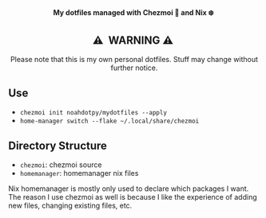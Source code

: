 <div align="center">

#### My dotfiles managed with Chezmoi :house_with_garden: and Nix :snowflake:&nbsp;


## :warning:&nbsp; WARNING :warning:&nbsp;

Please note that this is my own personal dotfiles.
Stuff may change without further notice.
</div>

## Use
- ```chezmoi init noahdotpy/mydotfiles --apply```
- ```home-manager switch --flake ~/.local/share/chezmoi```

## Directory Structure
- `chezmoi`: chezmoi source
- `homemanager`: homemanager nix files

Nix homemanager is mostly only used to declare which packages I want. The reason I use chezmoi as well is because I like the experience of adding new files, changing existing files, etc.
